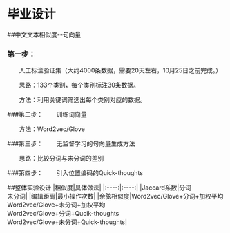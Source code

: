 # 毕业设计
##中文文本相似度--句向量
### 第一步：
&#160; &#160; &#160; &#160;人工标注验证集（大约4000条数据，需要20天左右，10月25日之前完成。）

&#160; &#160; &#160; &#160;思路：133个类别，每个类别标注30条数据。
    
&#160; &#160; &#160; &#160;方法：利用关键词筛选出每个类别对应的数据。

###第二步：
&#160; &#160; &#160; &#160;训练词向量

&#160; &#160; &#160; &#160;方法：Word2vec/Glove

###第三步：
&#160; &#160; &#160; &#160;无监督学习的句向量生成方法

&#160; &#160; &#160; &#160;思路：比较分词与未分词的差别

###第四步：
&#160; &#160; &#160; &#160;引入位置编码的Quick-thoughts


##整体实验设计
|相似度|具体做法|
|:----:|:----:|
|Jaccard系数|分词<br>未分词|
|编辑距离|最小操作次数|
|余弦相似度|Word2vec/Glove+分词+加权平均<br>Word2vec/Glove+未分词+加权平均<br>Word2vec/Glove+分词+Qucik-thoughts<br>Word2vec/Glove+未分词+Quick-thoughts|